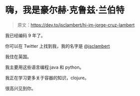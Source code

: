 # 嗨，我是豪尔赫·克鲁兹·兰伯特

> 原文：<https://dev.to/jsclambert/hi-im-jorge-cruz-lambert>

我已经编码 9 年了。

你可以在 Twitter 上找到我，我的名字是 [@jsclambert](https://twitter.com/jsclambert)

我住在英国。

我主要用这些语言编程:java 和 python。

我正在学习更多关于容器的知识，clojure。

很高兴见到你。